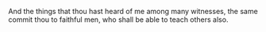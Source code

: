 And the things that thou hast heard of me among many witnesses, the same commit thou to faithful men, who shall be able to teach others also.
